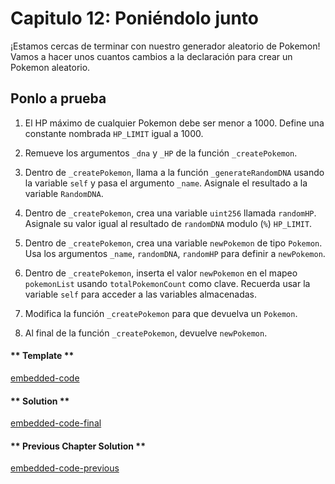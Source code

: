 <!-- Add translation for the following page: https://learn.vyperlang.org/#/1/putting_it_together
Do NOT change the code below. The below code runs the code editor -->

# Capitulo 12: Poniéndolo junto

¡Estamos cercas de terminar con nuestro generador aleatorio de Pokemon! Vamos a hacer unos cuantos cambios a la declaración para crear un Pokemon aleatorio.

## Ponlo a prueba

1. El HP máximo de cualquier Pokemon debe ser menor a 1000. Define una constante nombrada `HP_LIMIT` igual a 1000.

2. Remueve los argumentos `_dna` y `_HP` de la función `_createPokemon`.

3. Dentro de `_createPokemon`, llama a la función `_generateRandomDNA` usando la variable `self` y pasa el argumento `_name`. Asignale el resultado a la variable `RandomDNA`.

4. Dentro de `_createPokemon`, crea una variable `uint256` llamada `randomHP`. Asignale su valor igual al resultado de `randomDNA` modulo (`%`) `HP_LIMIT`.

5. Dentro de `_createPokemon`, crea una variable `newPokemon` de tipo `Pokemon`. Usa los argumentos `_name`, `randomDNA`, `randomHP` para definir a `newPokemon`.

6. Dentro de `_createPokemon`, inserta el valor `newPokemon` en el mapeo `pokemonList` usando `totalPokemonCount` como clave. Recuerda usar la variable `self` para acceder a las variables almacenadas.

7. Modifica la función `_createPokemon` para que devuelva un `Pokemon`.

8. Al final de la función `_createPokemon`, devuelve `newPokemon`.

<!-- tabs:start -->

#### ** Template **

[embedded-code](../../assets/1/1.12-template-code.vy ':include :type=code embed-template')

#### ** Solution **

[embedded-code-final](../../assets/1/1.12-finished-code.vy ':include :type=code embed-final')

#### ** Previous Chapter Solution **

[embedded-code-previous](../../assets/1/1.11-finished-code.vy ':include :type=code embed-previous')

<!-- tabs:end -->
